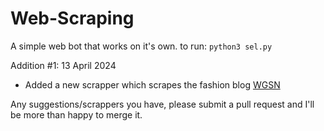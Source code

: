 # Web-Scraping

A simple web bot that works on it's own.
to run:
```python3 sel.py```

Addition #1:
13 April 2024
- Added a new scrapper which scrapes the fashion blog [WGSN](https://wgsn.com/en/blogs)

Any suggestions/scrappers you have, please submit a pull request and I'll be more than happy to merge it. 